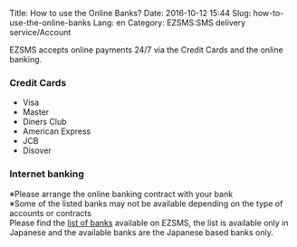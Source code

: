 Title: How to use the Online Banks?
Date: 2016-10-12 15:44
Slug: how-to-use-the-online-banks
Lang: en
Category: EZSMS:SMS delivery service/Account

EZSMS accepts online payments 24/7 via the Credit Cards and the online banking.

### Credit Cards

* Visa
* Master
* Diners Club
* American Express
* JCB
* Disover

### Internet banking
※Please arrange the online banking contract with your bank</br>
※Some of the listed banks may not be available depending on the type of accounts or contracts<br>
Please find the [list of banks]([https://www.paygent.co.jp/internet_banking/banklist/](https://www.paygent.co.jp/service/internet_banking/banklist/)) available on EZSMS, the list is available only in Japanese and the available banks are the Japanese based banks only.
